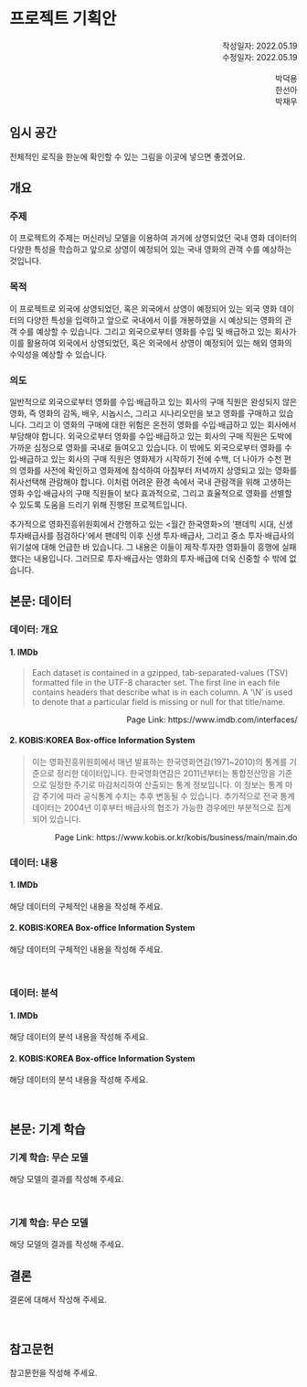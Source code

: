 # 프로젝트 기획안

<div align="Right">
    작성일자: 2022.05.19
    </br>
    수정일자: 2022.05.19
    </br>
    </br>
    박덕용 
    </br>
    한선아
    <br>
    박재우
</div>

## 임시 공간
전체적인 로직을 한눈에 확인할 수 있는 그림을 이곳에 넣으면 좋겠어요.

## 개요

### 주제
이 프로젝트의 주제는 머신러닝 모델을 이용하여 과거에 상영되었던 국내 영화 데이터의 다양한 특성을 학습하고 앞으로 상영이 예정되어 있는 국내 영화의 관객 수를 예상하는 것입니다.

### 목적
이 프로젝트로 외국에 상영되었던, 혹은 외국에서 상영이 예정되어 있는 외국 영화 데이터의 다양한 특성을 입력하고 앞으로 국내에서 이를 개봉하였을 시 예상되는 영화의 관객 수를 예상할 수 있습니다.
그리고 외국으로부터 영화를 수입 및 배급하고 있는 회사가 이를 활용하여 외국에서 상영되었던, 혹은 외국에서 상영이 예정되어 있는 해외 영화의 수익성을 예상할 수 있습니다.

### 의도
일반적으로 외국으로부터 영화를 수입·배급하고 있는 회사의 구매 직원은 완성되지 않은 영화, 즉 영화의 감독, 배우, 시놉시스, 그리고 시나리오만을 보고 영화를 구매하고 있습니다. 그리고 이 영화의 구매에 대한 위험은 온전히 영화를 수입·배급하고 있는 회사에서 부담해야 합니다. 외국으로부터 영화를 수입·배급하고 있는 회사의 구매 직원은 도박에 가까운 심정으로 영화를 국내로 들여오고 있습니다. 이 밖에도 외국으로부터 영화를 수입·배급하고 있는 회사의 구매 직원은 영화제가 시작하기 전에 수백, 더 나아가 수천 편의 영화를 사전에 확인하고 영화제에 참석하여 아침부터 저녁까지 상영되고 있는 영화를 취사선택해 관람해야 합니다. 이처럼 어려운 환경 속에서 국내 관람객을 위해 고생하는 영화 수입·배급사의 구매 직원들이 보다 효과적으로, 그리고 효율적으로 영화를 선별할 수 있도록 도움을 드리기 위해 진행된 프로젝트입니다. 

추가적으로 영화진흥위원회에서 간행하고 있는 <월간 한국영화>의 '팬데믹 시대, 신생 투자배급사를 점검하다'에서 팬데믹 이후 신생 투자·배급사, 그리고 중소 투자·배급사의 위기설에 대해 언급한 바 있습니다. 그 내용은 이들이 제작·투자한 영화들이 흥행에 실패했다는 내용입니다. 그러므로 투자·배급사는 영화의 투자·배급에 더욱 신중할 수 밖에 없습니다.

## 본문: 데이터

### 데이터: 개요

#### 1. IMDb
> Each dataset is contained in a gzipped, tab-separated-values (TSV) formatted file in the UTF-8 character set. The first line in each file contains headers that describe what is in each column. A ‘\N’ is used to denote that a particular field is missing or null for that title/name.

<div align="Right">
    Page Link: https://www.imdb.com/interfaces/
</div>

#### 2. KOBIS:KOREA Box-office Information System
> 이는 영화진흥위원회에서 매년 발표하는 한국영화연감(1971~2010)의 통계를 기준으로 정리한 데이터입니다. 한국영화연감은 2011년부터는 통합전산망을 기준으로 일정한 주기로 마감처리하여 산출되는 통계 정보입니다. 이 정보는 통계 마감 주기에 따라 공식통계 수치는 추후 변동될 수 있습니다. 추가적으로 전국 통계 데이터는 2004년 이후부터 배급사의 협조가 가능한 경우에만 부분적으로 집계되어 있습니다.

<div align="Right">
    Page Link: https://www.kobis.or.kr/kobis/business/main/main.do
</div>

### 데이터: 내용

#### 1. IMDb
해당 데이터의 구체적인 내용을 작성해 주세요.

#### 2. KOBIS:KOREA Box-office Information System
해당 데이터의 구체적인 내용을 작성해 주세요.

<br/>

### 데이터: 분석

#### 1. IMDb
해당 데이터의 분석 내용을 작성해 주세요.

#### 2. KOBIS:KOREA Box-office Information System
해당 데이터의 분석 내용을 작성해 주세요.

<br/>

## 본문: 기계 학습

### 기계 학습: 무슨 모델
해당 모델의 결과를 작성해 주세요.

<br/>

### 기계 학습: 무슨 모델
해당 모델의 결과를 작성해 주세요.

## 결론

결론에 대해서 작성해 주세요.

<br/>

## 참고문헌

참고문헌을 작성해 주세요.
